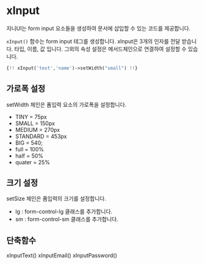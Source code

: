 # xInput
지니UI는 form input 요소들을 생성하여 문서에 삽입할 수 있는 코드를 제공합니다.

`xInput()` 함수는 form input 테그를 생성합니다. xInput은 3개의 인자를 전달 받습니다.
타입, 이름, 값 입니다. 그외의 속성 설정은 메서드체인으로 연결하여 설정할 수 있습니다.

```php
{!! xInput('text','name')->setWidth("small") !!}
```

## 가로폭 설정
setWidth 체인은 폼입력 요소의 가로폭을 설정합니다.

* TINY = 75px
* SMALL = 150px
* MEDIUM = 270px
* STANDARD = 453px
* BIG = 540;
* full = 100%
* half = 50%
* quater = 25%


## 크기 설정
setSize 체인은 폼입력의 크기를 설정합니다.

* lg : form-control-lg 클래스를 추가합니다.
* sm : form-control-sm 클래스를 추가합니다.


## 단축함수

xInputText()
xInputEmail()
xInputPassword()



